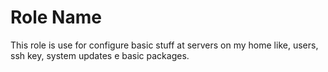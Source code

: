 Role Name
=========

This role is use for configure basic stuff at servers on my home like, users, ssh key, system updates e basic packages.
